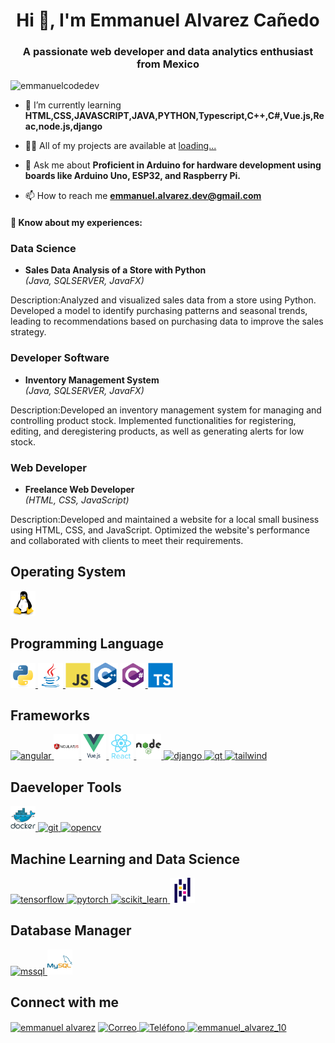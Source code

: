 <h1 align="center">Hi 👋, I'm Emmanuel Alvarez Cañedo</h1>
<h3 align="center">A passionate web developer and data analytics enthusiast from Mexico</h3>

<p align="left"> <img src="https://komarev.com/ghpvc/?username=emmanuelcodedev&label=Profile%20views&color=0e75b6&style=flat" alt="emmanuelcodedev" /> </p>

- 🌱 I’m currently learning **HTML,CSS,JAVASCRIPT,JAVA,PYTHON,Typescript,C++,C#,Vue.js,Reac,node.js,django**

- 👨‍💻 All of my projects are available at [loading...](loading...)

- 💬 Ask me about **Proficient in Arduino for hardware development using boards like Arduino Uno, ESP32, and Raspberry Pi.**

- 📫 How to reach me **emmanuel.alvarez.dev@gmail.com**

#### 📄 Know about my experiences:

### Data Science
- **Sales Data Analysis of a Store with Python**  
*(Java, SQLSERVER, JavaFX)*  

Description:Analyzed and visualized sales data from a store using Python. Developed a model to identify purchasing patterns and seasonal trends, leading to recommendations based on purchasing data to improve the sales strategy.

### Developer Software
- **Inventory Management System**  
*(Java, SQLSERVER, JavaFX)*  

Description:Developed an inventory management system for managing and controlling product stock. Implemented functionalities for registering, editing, and deregistering products, as well as generating alerts for low stock.

### Web Developer
- **Freelance Web Developer**  
*(HTML, CSS, JavaScript)* 

Description:Developed and maintained a website for a local small business using HTML, CSS, and JavaScript. Optimized the website's performance and collaborated with clients to meet their requirements.




<p align="left">
  <!-- Sistemas Operativos -->
  <h2>Operating System</h2>
  <a href="https://www.linux.org/" target="_blank" rel="noreferrer"> 
    <img src="https://raw.githubusercontent.com/devicons/devicon/master/icons/linux/linux-original.svg" alt="linux" width="40" height="40"/> 
  </a>
  
  <!-- Lenguajes de Programación -->
  <h2>Programming Language</h2>
  <a href="https://www.python.org" target="_blank" rel="noreferrer"> 
    <img src="https://raw.githubusercontent.com/devicons/devicon/master/icons/python/python-original.svg" alt="python" width="40" height="40"/> 
  </a> 
  <a href="https://www.java.com" target="_blank" rel="noreferrer"> 
    <img src="https://raw.githubusercontent.com/devicons/devicon/master/icons/java/java-original.svg" alt="java" width="40" height="40"/> 
  </a> 
  <a href="https://developer.mozilla.org/en-US/docs/Web/JavaScript" target="_blank" rel="noreferrer"> 
    <img src="https://raw.githubusercontent.com/devicons/devicon/master/icons/javascript/javascript-original.svg" alt="javascript" width="40" height="40"/> 
  </a> 
  <a href="https://www.w3schools.com/cpp/" target="_blank" rel="noreferrer"> 
    <img src="https://raw.githubusercontent.com/devicons/devicon/master/icons/cplusplus/cplusplus-original.svg" alt="cplusplus" width="40" height="40"/> 
  </a> 
  <a href="https://www.w3schools.com/cs/" target="_blank" rel="noreferrer"> 
    <img src="https://raw.githubusercontent.com/devicons/devicon/master/icons/csharp/csharp-original.svg" alt="csharp" width="40" height="40"/> 
  </a> 
  <a href="https://www.typescriptlang.org/" target="_blank" rel="noreferrer"> 
    <img src="https://raw.githubusercontent.com/devicons/devicon/master/icons/typescript/typescript-original.svg" alt="typescript" width="40" height="40"/> 
  </a>
  
  <!-- Frameworks y Librerías -->
  <h2>Frameworks</h2>
  <a href="https://angular.io" target="_blank" rel="noreferrer"> 
    <img src="https://angular.io/assets/images/logos/angular/angular.svg" alt="angular" width="40" height="40"/> 
  </a> 
  <a href="https://angular.io" target="_blank" rel="noreferrer"> 
    <img src="https://raw.githubusercontent.com/devicons/devicon/master/icons/angularjs/angularjs-original-wordmark.svg" alt="angularjs" width="40" height="40"/> 
  </a>
  <a href="https://vuejs.org/" target="_blank" rel="noreferrer"> 
    <img src="https://raw.githubusercontent.com/devicons/devicon/master/icons/vuejs/vuejs-original-wordmark.svg" alt="vuejs" width="40" height="40"/> 
  </a>
  <a href="https://reactjs.org/" target="_blank" rel="noreferrer"> 
    <img src="https://raw.githubusercontent.com/devicons/devicon/master/icons/react/react-original-wordmark.svg" alt="react" width="40" height="40"/> 
  </a> 
  <a href="https://nodejs.org" target="_blank" rel="noreferrer"> 
    <img src="https://raw.githubusercontent.com/devicons/devicon/master/icons/nodejs/nodejs-original-wordmark.svg" alt="nodejs" width="40" height="40"/> 
  </a> 
  <a href="https://www.djangoproject.com/" target="_blank" rel="noreferrer"> 
    <img src="https://cdn.worldvectorlogo.com/logos/django.svg" alt="django" width="40" height="40"/> 
  </a> 
  <a href="https://www.qt.io/" target="_blank" rel="noreferrer"> 
    <img src="https://upload.wikimedia.org/wikipedia/commons/0/0b/Qt_logo_2016.svg" alt="qt" width="40" height="40"/> 
  </a>
  <a href="https://tailwindcss.com/" target="_blank" rel="noreferrer"> 
    <img src="https://www.vectorlogo.zone/logos/tailwindcss/tailwindcss-icon.svg" alt="tailwind" width="40" height="40"/> 
  </a>
  
  <!-- Herramientas de Desarrollo -->
  <h2>Daeveloper Tools</h2>
  <a href="https://www.docker.com/" target="_blank" rel="noreferrer"> 
    <img src="https://raw.githubusercontent.com/devicons/devicon/master/icons/docker/docker-original-wordmark.svg" alt="docker" width="40" height="40"/> 
  </a> 
  <a href="https://git-scm.com/" target="_blank" rel="noreferrer"> 
    <img src="https://www.vectorlogo.zone/logos/git-scm/git-scm-icon.svg" alt="git" width="40" height="40"/> 
  </a>
  <a href="https://opencv.org/" target="_blank" rel="noreferrer"> 
    <img src="https://www.vectorlogo.zone/logos/opencv/opencv-icon.svg" alt="opencv" width="40" height="40"/> 
  </a>
  
  <!-- Machine Learning y Data Science -->
  <h2>Machine Learning and Data Science</h2>
  <a href="https://www.tensorflow.org" target="_blank" rel="noreferrer"> 
    <img src="https://www.vectorlogo.zone/logos/tensorflow/tensorflow-icon.svg" alt="tensorflow" width="40" height="40"/> 
  </a>
  <a href="https://pytorch.org/" target="_blank" rel="noreferrer"> 
    <img src="https://www.vectorlogo.zone/logos/pytorch/pytorch-icon.svg" alt="pytorch" width="40" height="40"/> 
  </a> 
  <a href="https://scikit-learn.org/" target="_blank" rel="noreferrer"> 
    <img src="https://upload.wikimedia.org/wikipedia/commons/0/05/Scikit_learn_logo_small.svg" alt="scikit_learn" width="40" height="40"/> 
  </a> 
  <a href="https://pandas.pydata.org/" target="_blank" rel="noreferrer"> 
    <img src="https://raw.githubusercontent.com/devicons/devicon/2ae2a900d2f041da66e950e4d48052658d850630/icons/pandas/pandas-original.svg" alt="pandas" width="40" height="40"/> 
  </a> 

  <!-- Gestores de Bases de Datos -->
  <h2>Database Manager</h2>
  <a href="https://www.microsoft.com/en-us/sql-server" target="_blank" rel="noreferrer"> 
    <img src="https://www.svgrepo.com/show/303229/microsoft-sql-server-logo.svg" alt="mssql" width="40" height="40"/> 
  </a> 
  <a href="https://www.mysql.com/" target="_blank" rel="noreferrer"> 
    <img src="https://raw.githubusercontent.com/devicons/devicon/master/icons/mysql/mysql-original-wordmark.svg" alt="mysql" width="40" height="40"/> 
  </a>
</p>
<h2>Connect with me</h2>
<p align="left">
  <a href="https://linkedin.com/in/emmanuel alvarez" target="blank"><img align="center" src="https://raw.githubusercontent.com/rahuldkjain/github-profile-readme-generator/master/src/images/icons/Social/linked-in-alt.svg" alt="emmanuel alvarez" height="30" width="40" /></a>
<a href="mailto:emmanuel.alvarez.dev@gmail.com" target="blank">
  <img align="center" src="https://camo.githubusercontent.com/58573fa637d6567a525d26420a06ad773d13ef24c54b31ef7f5ee2f4b32913a4/68747470733a2f2f696d672e69636f6e73382e636f6d2f666c75656e742f34382f3030303030302f656d61696c2e706e67" alt="Correo" height="30" width="40" />
</a>
<a href="tel:+525534224988" target="blank">
  <img align="center" src="https://img.icons8.com/fluent/48/000000/phone.png" alt="Teléfono" height="30" width="40" />
</a>
<a href="https://instagram.com/emmanuel_alvarez_10" target="blank"><img align="center" src="https://raw.githubusercontent.com/rahuldkjain/github-profile-readme-generator/master/src/images/icons/Social/instagram.svg" alt="emmanuel_alvarez_10" height="30" width="40" /></a>
</p>

#
